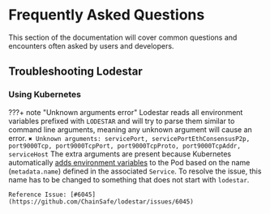 # Frequently Asked Questions

This section of the documentation will cover common questions and encounters often asked by users and developers.

## Troubleshooting Lodestar

### Using Kubernetes

<!-- prettier-ignore-start -->
???+ note "Unknown arguments error"
    Lodestar reads all environment variables prefixed with `LODESTAR` and will try to parse
    them similar to command line arguments, meaning any unknown argument will cause an error.
    ```
    ✖ Unknown arguments: servicePort, servicePortEthConsensusP2p,
    port9000Tcp, port9000TcpPort, port9000TcpProto, port9000TcpAddr, serviceHost
    ```
    The extra arguments are present because Kubernetes automatically
    [adds environment variables](https://kubernetes.io/docs/concepts/services-networking/service/#environment-variables)
    to the Pod based on the name (`metadata.name`) defined in the associated `Service`.
    To resolve the issue, this name has to be changed to something that does not start with `lodestar`.

    Reference Issue: [#6045](https://github.com/ChainSafe/lodestar/issues/6045)
<!-- prettier-ignore-end -->
